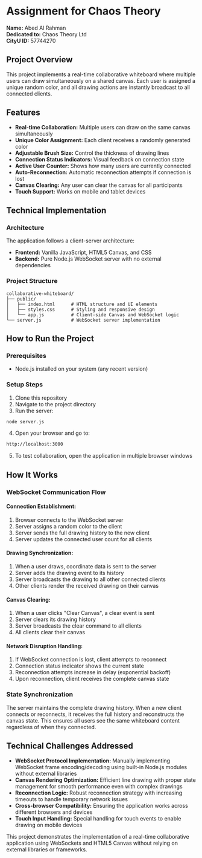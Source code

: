 # Assignment for Chaos Theory

**Name:** Abed Al Rahman<br>
**Dedicated to:** Chaos Theory Ltd<br>
**CityU ID:** 57744270


## Project Overview

This project implements a real-time collaborative whiteboard where multiple users can draw simultaneously on a shared canvas. Each user is assigned a unique random color, and all drawing actions are instantly broadcast to all connected clients.

## Features

- **Real-time Collaboration:** Multiple users can draw on the same canvas simultaneously
- **Unique Color Assignment:** Each client receives a randomly generated color
- **Adjustable Brush Size:** Control the thickness of drawing lines
- **Connection Status Indicators:** Visual feedback on connection state
- **Active User Counter:** Shows how many users are currently connected
- **Auto-Reconnection:** Automatic reconnection attempts if connection is lost
- **Canvas Clearing:** Any user can clear the canvas for all participants
- **Touch Support:** Works on mobile and tablet devices

## Technical Implementation

### Architecture

The application follows a client-server architecture:

- **Frontend:** Vanilla JavaScript, HTML5 Canvas, and CSS
- **Backend:** Pure Node.js WebSocket server with no external dependencies

### Project Structure

```shell
collaborative-whiteboard/
├── public/
│   ├── index.html      # HTML structure and UI elements
│   ├── styles.css      # Styling and responsive design
│   └── app.js          # Client-side Canvas and WebSocket logic
└── server.js           # WebSocket server implementation
```

## How to Run the Project

### Prerequisites

- Node.js installed on your system (any recent version)

### Setup Steps

1. Clone this repository
2. Navigate to the project directory
3. Run the server:

```bash
node server.js
```

4. Open your browser and go to:

```bash
http://localhost:3000
```

5. To test collaboration, open the application in multiple browser windows

## How It Works

### WebSocket Communication Flow

#### Connection Establishment:

1. Browser connects to the WebSocket server
2. Server assigns a random color to the client
3. Server sends the full drawing history to the new client
4. Server updates the connected user count for all clients

#### Drawing Synchronization:

1. When a user draws, coordinate data is sent to the server
2. Server adds the drawing event to its history
3. Server broadcasts the drawing to all other connected clients
4. Other clients render the received drawing on their canvas

#### Canvas Clearing:

1. When a user clicks "Clear Canvas", a clear event is sent
2. Server clears its drawing history
3. Server broadcasts the clear command to all clients
4. All clients clear their canvas

#### Network Disruption Handling:

1. If WebSocket connection is lost, client attempts to reconnect
2. Connection status indicator shows the current state
3. Reconnection attempts increase in delay (exponential backoff)
4. Upon reconnection, client receives the complete canvas state

### State Synchronization

The server maintains the complete drawing history. When a new client connects or reconnects, it receives the full history and reconstructs the canvas state. This ensures all users see the same whiteboard content regardless of when they connected.

## Technical Challenges Addressed

- **WebSocket Protocol Implementation:** Manually implementing WebSocket frame encoding/decoding using built-in Node.js modules without external libraries
- **Canvas Rendering Optimization:** Efficient line drawing with proper state management for smooth performance even with complex drawings
- **Reconnection Logic:** Robust reconnection strategy with increasing timeouts to handle temporary network issues
- **Cross-browser Compatibility:** Ensuring the application works across different browsers and devices
- **Touch Input Handling:** Special handling for touch events to enable drawing on mobile devices

This project demonstrates the implementation of a real-time collaborative application using WebSockets and HTML5 Canvas without relying on external libraries or frameworks.